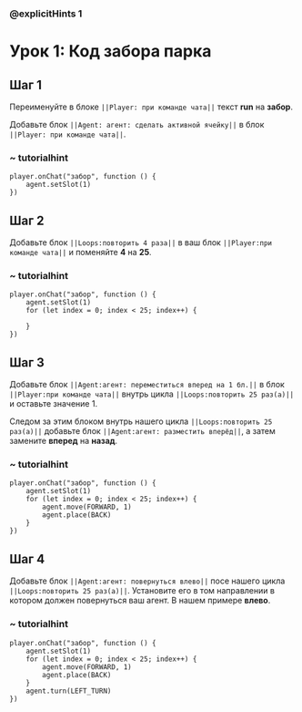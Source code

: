 ### @explicitHints 1

# Урок 1: Код забора парка

## Шаг 1
Переименуйте в блоке ``||Player: при команде чата||`` текст **run** на **забор**. 

Добавьте блок ``||Agent: агент: сделать активной ячейку||`` в блок ``||Player: при команде чата||``.

### ~ tutorialhint
``` blocks
player.onChat("забор", function () {
    agent.setSlot(1)
})
```
## Шаг 2
Добавьте блок ``||Loops:повторить 4 раза||`` в ваш блок ``||Player:при команде чата||`` и поменяйте **4** на **25**.

### ~ tutorialhint
``` blocks
player.onChat("забор", function () {
    agent.setSlot(1)
    for (let index = 0; index < 25; index++) {
    	
    }
})
```

## Шаг 3
Добавьте блок ``||Agent:агент: переместиться вперед на 1 бл.||`` в блок ``||Player:при команде чата||`` внутрь цикла ``||Loops:повторить 25 раз(а)||`` и оставьте значение 1. 

Следом за этим блоком внутрь нашего цикла ``||Loops:повторить 25 раз(а)||`` добавьте блок  ``||Agent:агент: разместить вперёд||``, а затем замените **вперед** на **назад**.

### ~ tutorialhint
``` blocks
player.onChat("забор", function () {
    agent.setSlot(1)
    for (let index = 0; index < 25; index++) {
        agent.move(FORWARD, 1)
        agent.place(BACK)
    }
})
```

## Шаг 4
Добавьте блок ``||Agent:агент: повернуться влево||`` посе нашего цикла ``||Loops:повторить 25 раз(а)||``. Установите его в том направлении в котором должен повернуться ваш агент. В нашем примере **влево**. 

### ~ tutorialhint
``` blocks
player.onChat("забор", function () {
    agent.setSlot(1)
    for (let index = 0; index < 25; index++) {
        agent.move(FORWARD, 1)
        agent.place(BACK)
    }
    agent.turn(LEFT_TURN)
})
```
